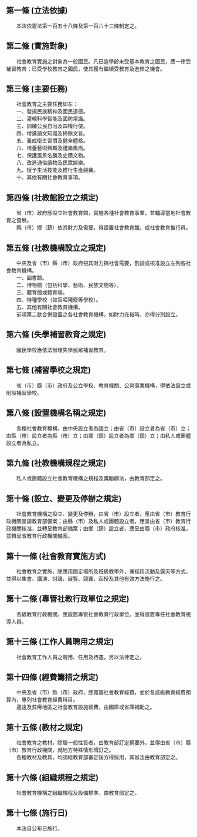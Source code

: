 第一條 (立法依據)
-----------------
　　本法依憲法第一百五十八條及第一百六十三條制定之。  


第二條 (實施對象)
-----------------
　　社會教育實施之對象為一般國民。凡已逾學齡未受基本教育之國民，應一律受補習教育；已受學校教育之國民，使其獲有繼續受教育及進修之機會。  


第三條 (主要任務)
-----------------
　　社會教育之主要任務如左：  
　　一、發揚民族精神及國民道德。  
　　二、灌輸科學智能及國防常識。  
　　三、訓練公民自治及四權行使。  
　　四、增進語文知識及掃除文盲。  
　　五、養成衛生習慣及健全體格。  
　　六、培養藝術興趣及禮樂風尚。  
　　七、保護風景名勝及史蹟文物。  
　　八、改進通俗讀物及民眾娛樂。  
　　九、授予生活技能及推行生產競賽。  
　　十、其他有關社會教育事項。  


第四條 (社教館設立之規定)
-------------------------
　　省（市）政府應設立社會教育館，實施各種社會教育事業，並輔導當地社會教育之發展。  
　　縣（市）鄉（鎮）依其財力及需要，得設置社會教育館，或社會教育推行員。  


第五條 (社教機構設立之規定)
---------------------------
　　中央及省（市）縣（市）政府視其財力與社會需要，酌設或核准設立左列各社會教育機構。  
　　一、圖書館。  
　　二、博物館（包括科學、藝術、民族文物等）。  
　　三、體育館或體育場。  
　　四、特種學校（如盲啞殘廢等學校）。  
　　五、其他有關社會教育機構。  
　　前項第二款合併設置之各社會教育機構，如財力充裕時，亦得分別設立。  


第六條 (失學補習教育之規定)
---------------------------
　　國民學校應依法辦理失學民眾補習教育。  


第七條 (補習學校之規定)
-----------------------
　　省（市）縣（市）政府及公立學校、教育機關、公營事業機構，得依法設立或附設補習學校。  


第八條 (設置機構名稱之規定)
---------------------------
　　各種社會教育機構，由中央設立者為國立；由省（市）設立者為省（市）立；由縣（市）設立者為縣（市）立；由鄉（鎮）設立者為鄉（鎮）立；由私人或團體設立者為私立。  


第九條 (社教機構規程之規定)
---------------------------
　　私人或團體設立社會教育機構之規程及獎勵辦法，由教育部定之。  


第十條 (設立、變更及停辦之規定)
-------------------------------
　　社會教育機構之設立、變更及停辦，由省（市）設立者，應由省（市）教育行政機關呈請教育部備案；由縣（市）及私人或團體設立者，應呈由省（市）教育行政機關核准，並轉呈教育部備案；由鄉（鎮）設立者，應呈由縣（市）政府核准，並轉呈省教育行政機關備案。  


第十一條 (社會教育實施方式)
---------------------------
　　社會教育之實施，除應用固定場所及班級教學外，兼採用流動及露天等方式。並得以集會、講演、討論、展覽、競賽、函授及其他有效方法施行之。  


第十二條 (專管社教行政單位之規定)
---------------------------------
　　各級教育行政機關，應設置專管社會教育行政單位。並得設置專任社會教育視導人員。  


第十三條 (工作人員聘用之規定)
-----------------------------
　　社會教育工作人員之聘用、任用及待遇，另以法律定之。  


第十四條 (經費籌措之規定)
-------------------------
　　中央及省（市）縣（市）政府，應寬籌社會教育經費，並於各該級教育經費預算內，專列社會教育經費科目。  
　　邊遠及貧瘠地區之社會教育設施經費，由國庫或省庫補助之。  


第十五條 (教材之規定)
---------------------
　　社會教育之教材，除屬一般性質者，由教育部訂定綱要外，並得由省（市）縣（市）教育行政機關，就地方特殊情形增訂之。  
　　各種教材及教具，均須經教育部審定後方得採用，其辦法由教育部定之。  


第十六條 (組織規程之規定)
-------------------------
　　社會教育機構之組織規程及設備標準，由教育部定之。  


第十七條 (施行日)
-----------------
　　本法自公布日施行。